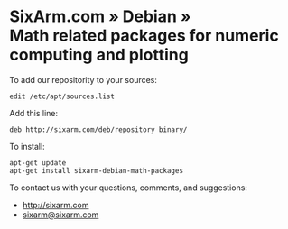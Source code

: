 # SixArm.com » Debian » <br> Math related packages for numeric computing and plotting

To add our repositority to your sources:

    edit /etc/apt/sources.list

Add this line:

    deb http://sixarm.com/deb/repository binary/

To install:

    apt-get update
    apt-get install sixarm-debian-math-packages

To contact us with your questions, comments, and suggestions:

  * http://sixarm.com
  * sixarm@sixarm.com

